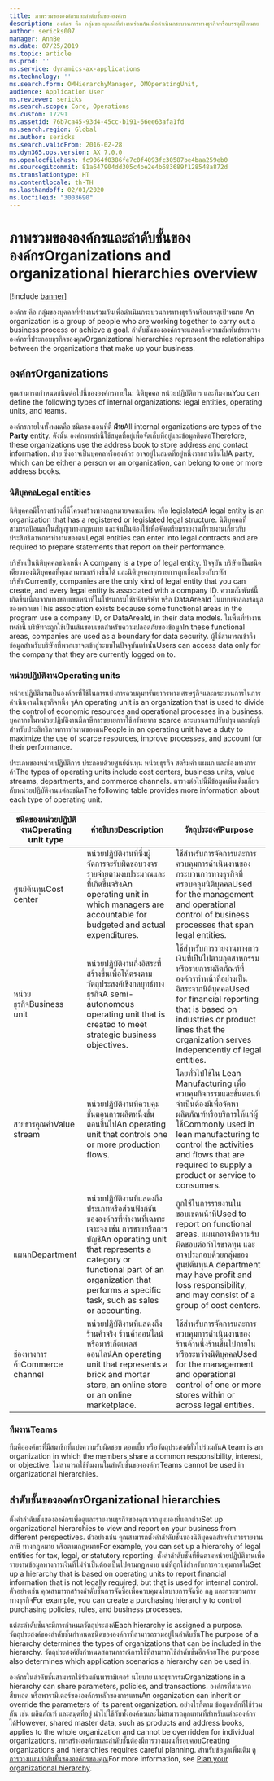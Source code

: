 ```yaml
---
title: ภาพรวมขององค์กรและลำดับชั้นขององค์กร
description: องค์กร คือ กลุ่มของบุคคลที่ทำงานร่วมกันเพื่อดำเนินกระบวนการทางธุรกิจหรือบรรลุเป้าหมาย  ลำดับชั้นขององค์กรจะแสดงถึงความสัมพันธ์ระหว่างองค์กรที่ประกอบธุรกิจของคุณ
author: sericks007
manager: AnnBe
ms.date: 07/25/2019
ms.topic: article
ms.prod: ''
ms.service: dynamics-ax-applications
ms.technology: ''
ms.search.form: OMHierarchyManager, OMOperatingUnit,
audience: Application User
ms.reviewer: sericks
ms.search.scope: Core, Operations
ms.custom: 17291
ms.assetid: 76b7ca45-93d4-45cc-b191-66ee63afa1fd
ms.search.region: Global
ms.author: sericks
ms.search.validFrom: 2016-02-28
ms.dyn365.ops.version: AX 7.0.0
ms.openlocfilehash: fc9064f0386fe7c0f4093fc30587be4baa259eb0
ms.sourcegitcommit: 81a647904dd305c4be2e4b683689f128548a872d
ms.translationtype: HT
ms.contentlocale: th-TH
ms.lasthandoff: 02/01/2020
ms.locfileid: "3003690"
---
```

# <a name="organizations-and-organizational-hierarchies-overview"></a><span data-ttu-id="dc417-104">ภาพรวมขององค์กรและลำดับชั้นขององค์กร</span><span class="sxs-lookup"><span data-stu-id="dc417-104">Organizations and organizational hierarchies overview</span></span>

[!include [banner](../includes/banner.md)]

<span data-ttu-id="dc417-105">องค์กร คือ กลุ่มของบุคคลที่ทำงานร่วมกันเพื่อดำเนินกระบวนการทางธุรกิจหรือบรรลุเป้าหมาย </span><span class="sxs-lookup"><span data-stu-id="dc417-105">An organization is a group of people who are working together to carry out a business process or achieve a goal.</span></span> <span data-ttu-id="dc417-106">ลำดับชั้นขององค์กรจะแสดงถึงความสัมพันธ์ระหว่างองค์กรที่ประกอบธุรกิจของคุณ</span><span class="sxs-lookup"><span data-stu-id="dc417-106">Organizational hierarchies represent the relationships between the organizations that make up your business.</span></span>

## <a name="organizations"></a><span data-ttu-id="dc417-107">องค์กร</span><span class="sxs-lookup"><span data-stu-id="dc417-107">Organizations</span></span>

<span data-ttu-id="dc417-108">คุณสามารถกำหนดชนิดต่อไปนี้ขององค์กรภายใน: นิติบุคคล หน่วยปฏิบัติการ และทีมงาน</span><span class="sxs-lookup"><span data-stu-id="dc417-108">You can define the following types of internal organizations: legal entities, operating units, and teams.</span></span>

<span data-ttu-id="dc417-109">องค์กรภายในทั้งหมดคือ ชนิดของเอนทิตี้ **ฝ่าย**</span><span class="sxs-lookup"><span data-stu-id="dc417-109">All internal organizations are types of the **Party** entity.</span></span> <span data-ttu-id="dc417-110">ดังนั้น องค์กรเหล่านี้ใช้สมุดที่อยู่เพื่อจัดเก็บที่อยู่และข้อมูลติดต่อ</span><span class="sxs-lookup"><span data-stu-id="dc417-110">Therefore, these organizations use the address book to store address and contact information.</span></span> <span data-ttu-id="dc417-111">ฝ่าย ซึ่งอาจเป็นบุคคลหรือองค์กร อาจอยู่ในสมุดที่อยู่หนึ่งรายการขึ้นไป</span><span class="sxs-lookup"><span data-stu-id="dc417-111">A party, which can be either a person or an organization, can belong to one or more address books.</span></span>

### <a name="legal-entities"></a><span data-ttu-id="dc417-112">นิติบุคคล</span><span class="sxs-lookup"><span data-stu-id="dc417-112">Legal entities</span></span>

<span data-ttu-id="dc417-113">นิติบุคคลมีโครงสร้างที่มีโครงสร้างทางกฎหมายจดทะเบียน หรือ legislated</span><span class="sxs-lookup"><span data-stu-id="dc417-113">A legal entity is an organization that has a registered or legislated legal structure.</span></span> <span data-ttu-id="dc417-114">นิติบุคคลที่สามารถป้อนลงในสัญญาทางกฎหมาย และจำเป็นต้องใช้เพื่อจัดเตรียมรายงานที่รายงานเกี่ยวกับประสิทธิภาพการทำงานของตน</span><span class="sxs-lookup"><span data-stu-id="dc417-114">Legal entities can enter into legal contracts and are required to prepare statements that report on their performance.</span></span>

<span data-ttu-id="dc417-115">บริษัทเป็นนิติบุคคลชนิดหนึ่ง </span><span class="sxs-lookup"><span data-stu-id="dc417-115">A company is a type of legal entity.</span></span> <span data-ttu-id="dc417-116">ปัจจุบัน บริษัทเป็นชนิดเดียวของนิติบุคคลที่คุณสามารถสร้างขึ้นได้ และนิติบุคคลทุกรายการถูกเชื่อมโยงกับรหัสบริษัท</span><span class="sxs-lookup"><span data-stu-id="dc417-116">Currently, companies are the only kind of legal entity that you can create, and every legal entity is associated with a company ID.</span></span> <span data-ttu-id="dc417-117">ความสัมพันธ์นี้เกิดขึ้นเนื่องจากบางขอบเขตหน้าที่ในโปรแกรมใช้รหัสบริษัท หรือ DataAreaId ในแบบจำลองข้อมูลของพวกเขา</span><span class="sxs-lookup"><span data-stu-id="dc417-117">This association exists because some functional areas in the program use a company ID, or DataAreaId, in their data models.</span></span> <span data-ttu-id="dc417-118">ในพื้นที่ทำงานเหล่านี้ บริษัทจะถูกใช้เป็นเส้นขอบเขตสำหรับความปลอดภัยของข้อมูล</span><span class="sxs-lookup"><span data-stu-id="dc417-118">In these functional areas, companies are used as a boundary for data security.</span></span> <span data-ttu-id="dc417-119">ผู้ใช้สามารถเข้าถึงข้อมูลสำหรับบริษัทที่พวกเขาจะเข้าสู่ระบบในปัจจุบันเท่านั้น</span><span class="sxs-lookup"><span data-stu-id="dc417-119">Users can access data only for the company that they are currently logged on to.</span></span>

### <a name="operating-units"></a><span data-ttu-id="dc417-120">หน่วยปฏิบัติงาน</span><span class="sxs-lookup"><span data-stu-id="dc417-120">Operating units</span></span>

<span data-ttu-id="dc417-121">หน่วยปฏิบัติงานเป็นองค์กรที่ใช้ในการแบ่งการควบคุมทรัพยากรทางเศรษฐกิจและกระบวนการในการดำเนินงานในธุรกิจหนึ่ง ๆ</span><span class="sxs-lookup"><span data-stu-id="dc417-121">An operating unit is an organization that is used to divide the control of economic resources and operational processes in a business.</span></span> <span data-ttu-id="dc417-122">บุคลากรในหน่วยปฏิบัติงานมีภาษีการขยายการใช้ทรัพยากร scarce กระบวนการปรับปรุง และบัญชีสำหรับประสิทธิภาพการทำงานของตน</span><span class="sxs-lookup"><span data-stu-id="dc417-122">People in an operating unit have a duty to maximize the use of scarce resources, improve processes, and account for their performance.</span></span>

<span data-ttu-id="dc417-123">ประเภทของหน่วยปฏิบัติการ ประกอบด้วยศูนย์ต้นทุน หน่วยธุรกิจ สตรีมค่า แผนก และช่องทางการค้า</span><span class="sxs-lookup"><span data-stu-id="dc417-123">The types of operating units include cost centers, business units, value streams, departments, and commerce channels.</span></span> <span data-ttu-id="dc417-124">ตารางต่อไปนี้มีข้อมูลเพิ่มเติมเกี่ยวกับหน่วยปฏิบัติงานแต่ละชนิด</span><span class="sxs-lookup"><span data-stu-id="dc417-124">The following table provides more information about each type of operating unit.</span></span>

| <span data-ttu-id="dc417-125">ชนิดของหน่วยปฏิบัติงาน</span><span class="sxs-lookup"><span data-stu-id="dc417-125">Operating unit type</span></span> | <span data-ttu-id="dc417-126">คำอธิบาย</span><span class="sxs-lookup"><span data-stu-id="dc417-126">Description</span></span> | <span data-ttu-id="dc417-127">วัตถุประสงค์</span><span class="sxs-lookup"><span data-stu-id="dc417-127">Purpose</span></span> |
|---------------------|-------------|---------|
| <span data-ttu-id="dc417-128">ศูนย์ต้นทุน</span><span class="sxs-lookup"><span data-stu-id="dc417-128">Cost center</span></span>         | <span data-ttu-id="dc417-129">หน่วยปฏิบัติงานที่ซึ่งผู้จัดการจะรับผิดชอบวงจรรายจ่ายตามงบประมาณและที่เกิดขึ้นจริง</span><span class="sxs-lookup"><span data-stu-id="dc417-129">An operating unit in which managers are accountable for budgeted and actual expenditures.</span></span> | <span data-ttu-id="dc417-130">ใช้สำหรับการจัดการและการควบคุมการดำเนินงานของกระบวนการทางธุรกิจที่ครอบคลุมนิติบุคคล</span><span class="sxs-lookup"><span data-stu-id="dc417-130">Used for the management and operational control of business processes that span legal entities.</span></span> |
| <span data-ttu-id="dc417-131">หน่วยธุรกิจ</span><span class="sxs-lookup"><span data-stu-id="dc417-131">Business unit</span></span>       | <span data-ttu-id="dc417-132">หน่วยปฏิบัติงานกึ่งอิสระที่สร้างขึ้นเพื่อให้ตรงตามวัตถุประสงค์เชิงกลยุทธ์ทางธุรกิจ</span><span class="sxs-lookup"><span data-stu-id="dc417-132">A semi-autonomous operating unit that is created to meet strategic business objectives.</span></span> | <span data-ttu-id="dc417-133">ใช้สำหรับการรายงานทางการเงินที่เป็นไปตามอุตสาหกรรมหรือรายการผลิตภัณฑ์ที่องค์กรทำหน้าที่อย่างเป็นอิสระจากนิติบุคคล</span><span class="sxs-lookup"><span data-stu-id="dc417-133">Used for financial reporting that is based on industries or product lines that the organization serves independently of legal entities.</span></span> |
| <span data-ttu-id="dc417-134">สายธารคุณค่า</span><span class="sxs-lookup"><span data-stu-id="dc417-134">Value stream</span></span>        | <span data-ttu-id="dc417-135">หน่วยปฏิบัติงานที่ควบคุมขั้นตอนการผลิตหนึ่งขั้นตอนขึ้นไป</span><span class="sxs-lookup"><span data-stu-id="dc417-135">An operating unit that controls one or more production flows.</span></span> | <span data-ttu-id="dc417-136">โดยทั่วไปใช้ใน Lean Manufacturing เพื่อควบคุมกิจกรรมและขั้นตอนที่จำเป็นต้องมีเพื่อจัดหาผลิตภัณฑ์หรือบริการให้แก่ผู้ใช้</span><span class="sxs-lookup"><span data-stu-id="dc417-136">Commonly used in lean manufacturing to control the activities and flows that are required to supply a product or service to consumers.</span></span> |
| <span data-ttu-id="dc417-137">แผนก</span><span class="sxs-lookup"><span data-stu-id="dc417-137">Department</span></span>          | <span data-ttu-id="dc417-138">หน่วยปฏิบัติงานที่แสดงถึงประเภทหรือส่วนฟังก์ชันขององค์กรที่ทำงานที่เฉพาะเจาะจง เช่น การขายหรือการบัญชี</span><span class="sxs-lookup"><span data-stu-id="dc417-138">An operating unit that represents a category or functional part of an organization that performs a specific task, such as sales or accounting.</span></span> | <span data-ttu-id="dc417-139">ถูกใช้ในการรายงานในขอบเขตหน้าที่</span><span class="sxs-lookup"><span data-stu-id="dc417-139">Used to report on functional areas.</span></span> <span data-ttu-id="dc417-140">แผนกอาจมีความรับผิดชอบต่อกำไรขาดทุน และอาจประกอบด้วยกลุ่มของศูนย์ต้นทุน</span><span class="sxs-lookup"><span data-stu-id="dc417-140">A department may have profit and loss responsibility, and may consist of a group of cost centers.</span></span> |
| <span data-ttu-id="dc417-141">ช่องทางการค้า</span><span class="sxs-lookup"><span data-stu-id="dc417-141">Commerce channel</span></span>      | <span data-ttu-id="dc417-142">หน่วยปฏิบัติงานที่แสดงถึงร้านค้าจริง ร้านค้าออนไลน์ หรือมาร์เก็ตเพลสออนไลน์</span><span class="sxs-lookup"><span data-stu-id="dc417-142">An operating unit that represents a brick and mortar store, an online store or an online marketplace.</span></span> | <span data-ttu-id="dc417-143">ใช้สำหรับการจัดการและการควบคุมการดำเนินงานของร้านค้าหนึ่งร้านขึ้นไปภายในหรือระหว่างนิติบุคคล</span><span class="sxs-lookup"><span data-stu-id="dc417-143">Used for the management and operational control of one or more stores within or across legal entities.</span></span> |

### <a name="teams"></a><span data-ttu-id="dc417-144">ทีมงาน</span><span class="sxs-lookup"><span data-stu-id="dc417-144">Teams</span></span>

<span data-ttu-id="dc417-145">ทีมคือองค์กรที่มีสมาชิกที่แบ่งความรับผิดชอบ ดอกเบี้ย หรือวัตถุประสงค์ทั่วไปร่วมกัน</span><span class="sxs-lookup"><span data-stu-id="dc417-145">A team is an organization in which the members share a common responsibility, interest, or objective.</span></span> <span data-ttu-id="dc417-146">ไม่สามารถใช้ทีมงานในลำดับชั้นขององค์กร</span><span class="sxs-lookup"><span data-stu-id="dc417-146">Teams cannot be used in organizational hierarchies.</span></span>

## <a name="organizational-hierarchies"></a><span data-ttu-id="dc417-147">ลำดับชั้นขององค์กร</span><span class="sxs-lookup"><span data-stu-id="dc417-147">Organizational hierarchies</span></span>

<span data-ttu-id="dc417-148">ตั้งค่าลำดับชั้นขององค์กรเพื่อดูและรายงานธุรกิจของคุณจากมุมมองที่แตกต่าง</span><span class="sxs-lookup"><span data-stu-id="dc417-148">Set up organizational hierarchies to view and report on your business from different perspectives.</span></span> <span data-ttu-id="dc417-149">ตัวอย่างเช่น คุณสามารถตั้งค่าลำดับชั้นของนิติบุคคลสำหรับการรายงานภาษี ทางกฎหมาย หรือตามกฎหมาย</span><span class="sxs-lookup"><span data-stu-id="dc417-149">For example, you can set up a hierarchy of legal entities for tax, legal, or statutory reporting.</span></span> <span data-ttu-id="dc417-150">ตั้งค่าลำดับชั้นที่ยึดตามหน่วยปฏิบัติงานเพื่อรายงานข้อมูลทางการเงินที่ไม่จำเป็นต้องเป็นไปตามกฎหมาย แต่ที่ถูกใช้สำหรับการควบคุมภายใน</span><span class="sxs-lookup"><span data-stu-id="dc417-150">Set up a hierarchy that is based on operating units to report financial information that is not legally required, but that is used for internal control.</span></span> <span data-ttu-id="dc417-151">ตัวอย่างเช่น คุณสามารถสร้างลำดับชั้นการจัดซื้อเพื่อควบคุมนโยบายการจัดซื้อ กฎ และกระบวนการทางธุรกิจ</span><span class="sxs-lookup"><span data-stu-id="dc417-151">For example, you can create a purchasing hierarchy to control purchasing policies, rules, and business processes.</span></span>

<span data-ttu-id="dc417-152">แต่ละลำดับชั้นจะมีการกำหนดวัตถุประสงค์</span><span class="sxs-lookup"><span data-stu-id="dc417-152">Each hierarchy is assigned a purpose.</span></span> <span data-ttu-id="dc417-153">วัตถุประสงค์ของลำดับชั้นกำหนดชนิดขององค์กรที่สามารถรวมอยู่ในลำดับชั้น</span><span class="sxs-lookup"><span data-stu-id="dc417-153">The purpose of a hierarchy determines the types of organizations that can be included in the hierarchy.</span></span> <span data-ttu-id="dc417-154">วัตถุประสงค์ยังกำหนดสถานการณ์การใช้ที่สามารถใช้ลำดับชั้นอีกด้วย</span><span class="sxs-lookup"><span data-stu-id="dc417-154">The purpose also determines which application scenarios a hierarchy can be used in.</span></span>

<span data-ttu-id="dc417-155">องค์กรในลำดับชั้นสามารถใช้ร่วมกันพารามิเตอร์ นโยบาย และธุรกรรม</span><span class="sxs-lookup"><span data-stu-id="dc417-155">Organizations in a hierarchy can share parameters, policies, and transactions.</span></span> <span data-ttu-id="dc417-156">องค์กรที่สามารถสืบทอด หรือพารามิเตอร์ขององค์กรหลักของการแทน</span><span class="sxs-lookup"><span data-stu-id="dc417-156">An organization can inherit or override the parameters of its parent organization.</span></span> <span data-ttu-id="dc417-157">อย่างไรก็ตาม ข้อมูลหลักที่ใช้ร่วมกัน เช่น ผลิตภัณฑ์ และสมุดที่อยู่ นำไปใช้กับทั้งองค์กรและไม่สามารถถูกแทนที่สำหรับแต่ละองค์กรได้</span><span class="sxs-lookup"><span data-stu-id="dc417-157">However, shared master data, such as products and address books, applies to the whole organization and cannot be overridden for individual organizations.</span></span> <span data-ttu-id="dc417-158">การสร้างองค์กรและลำดับชั้นต้องมีการวางแผนที่รอบคอบ</span><span class="sxs-lookup"><span data-stu-id="dc417-158">Creating organizations and hierarchies requires careful planning.</span></span> <span data-ttu-id="dc417-159">สำหรับข้อมูลเพิ่มเติม ดู [การวางแผนลำดับชั้นขององค์กรของคุณ](plan-organizational-hierarchy.md)</span><span class="sxs-lookup"><span data-stu-id="dc417-159">For more information, see [Plan your organizational hierarchy](plan-organizational-hierarchy.md).</span></span>
